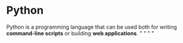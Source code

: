 # Python

Python is a programming language that can be used both for writing **command-line scripts** or building **web applications**.
"  " 
"  "
